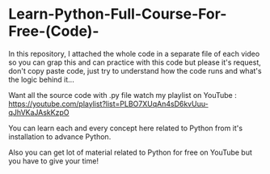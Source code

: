 # Learn-Python-Full-Course-For-Free-(Code)-
In this repository, I attached the whole code in a separate file of each video so you can grap this and can practice with this code but please it's request, don't copy paste code, just try to understand how the code runs and what's the logic behind it...

Want all the source code with .py file watch my playlist on YouTube : 
https://youtube.com/playlist?list=PLBO7XUqAn4sD6kvUuu-qJhVKaJAskKzpO

You can learn each and every concept here related to Python from it's installation to advance Python.

Also you can get lot of material related to Python for free on YouTube but you have to give your time!
